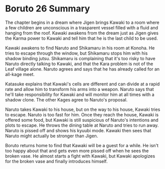 Boruto 26 Summary
=================

The chapter begins in a dream where Jigen brings Kawaki to a room
where a few children are unconscious in a trasparent vessel filled with
a fluid and hanging from the roof. Kawaki awakens from the dream
just as Jigen gives the Karma power to Kawaki and tell him that he is the
last child to be used.

Kawaki awakens to find Naruto and Shikamaru in his room at Konoha.
He tries to escape through the window, but Shikamaru stops him with his
shadow binding jutsu. Shikamaru is complaining that it's too risky to
have Naruto directly talking to Kawaki, and that the Kara problem
is not of the Leaf village alone. Naruto agrees and says that he has
already called for an all-kage meet.

Katasuke explains that Kawaki's cells are different and can divide at a
rapid rate and allow him to transform his arms into a weapon. Naruto says
that he'll take responsibility for Kawaki and will monitor him at all times
with a shadow clone. The other Kages agree to Naruto's proposal.

Naruto takes Kawaki to his house, but on the way to his house, Kawaki
tries to escape. Naruto is too fast for him. Once they reach the house,
Kawaki is offered some food, but Kawaki is still suspicious of Naruto's
intentions and plots to escape. He throws the dining table at Naruto and
tries to run away. Naruto is pissed off and shows his kyuubi mode.
Kawaki then sees that Naruto might actually be stronger than Jigen.

Boruto returns home to find that Kawaki will be a guest for a while.
He isn't too happy about that and gets even more pissed off when he sees
the broken vase. He almost starts a fight with Kawaki, but Kawaki apologizes
for the broken vase and finally introduces himself.

